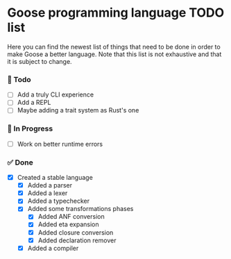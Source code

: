 # Goose programming language TODO list
Here you can find the newest list of things that need to be done in order to make Goose a better language. Note that this list is not exhaustive and that it is subject to change.

### 📅 Todo

- [ ] Add a truly CLI experience
- [ ] Add a REPL 
- [ ] Maybe adding a trait system as Rust's one

### 🚧 In Progress

- [ ] Work on better runtime errors

### ✅ Done

- [x] Created a stable language
  - [x] Added a parser
  - [x] Added a lexer
  - [x] Added a typechecker
  - [x] Added some transformations phases
    - [x] Added ANF conversion
    - [x] Added eta expansion
    - [x] Added closure conversion
    - [x] Added declaration remover
  - [x] Added a compiler
